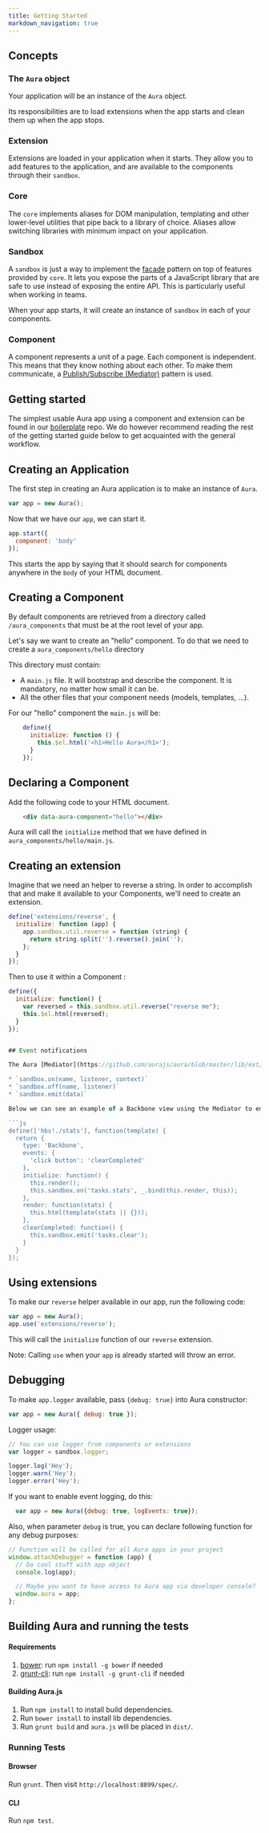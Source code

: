 ```yaml
---
title: Getting Started
markdown_navigation: true
---
```


## Concepts

### The `Aura` object

Your application will be an instance of the `Aura` object.

Its responsibilities are to load extensions when the app starts and clean them up when the app stops.

### Extension

Extensions are loaded in your application when it starts. They allow you to add features to the application, and are available to the components through their `sandbox`.

### Core

The `core` implements aliases for DOM manipulation, templating and other lower-level utilities that pipe back to a library of choice. Aliases allow switching libraries with minimum impact on your application.

### Sandbox

A `sandbox` is just a way to implement the [facade](http://addyosmani.com/resources/essentialjsdesignpatterns/book/#facadepatternjavascript) pattern on top of features provided by `core`. It lets you expose the parts of a JavaScript library that are safe to use instead of exposing the entire API. This is particularly useful when working in teams.

When your app starts, it will create an instance of `sandbox` in each of your components.

### Component

A component represents a unit of a page. Each component is independent.
This means that they know nothing about each other. To make them communicate, a [Publish/Subscribe (Mediator)](http://addyosmani.com/resources/essentialjsdesignpatterns/book/#mediatorpatternjavascript) pattern is used.


## Getting started

The simplest usable Aura app using a component and extension can be found in our [boilerplate](https://github.com/aurajs/boilerplate) repo. We do however recommend reading the rest of the getting started guide below to get acquainted with the general workflow.


## Creating an Application

The first step in creating an Aura application is to make an instance of `Aura`.

```js
var app = new Aura();
```

Now that we have our `app`, we can start it.

```js
app.start({
  component: 'body'
});
```

This starts the app by saying that it should search for components anywhere in the `body` of your HTML document.

## Creating a Component

By default components are retrieved from a directory called `/aura_components` that must be at the root level of your app.

Let's say we want to create an "hello" component. To do that we need to create a `aura_components/hello` directory

This directory must contain:

- A `main.js` file. It will bootstrap and describe the component. It is mandatory, no matter how small it can be.
- All the other files that your component needs (models, templates, …).

For our "hello" component the `main.js` will be:

```js
    define({
      initialize: function () {
        this.$el.html('<h1>Hello Aura</h1>');
      }
    });
```

## Declaring a Component

Add the following code to your HTML document.


```html
    <div data-aura-component="hello"></div>
```

Aura will call the `initialize` method that we have defined in `aura_components/hello/main.js`.

## Creating an extension

Imagine that we need an helper to reverse a string. In order to accomplish that and make it available to your Components, we'll need to create an extension.

```js
define('extensions/reverse', {
  initialize: function (app) {
    app.sandbox.util.reverse = function (string) {
      return string.split('').reverse().join('');
    };
  }
});
```

Then to use it within a Component : 

```js
define({
  initialize: function() {
    var reversed = this.sandbox.util.reverse("reverse me");
    this.$el.html(reversed);
  }
});


## Event notifications

The Aura [Mediator](https://github.com/aurajs/aura/blob/master/lib/ext/mediator.js) allows Components to communicate with each other by subscribing, unsubscribing and emitting sandboxed event notifications. The signatures for these three methods are:

* `sandbox.on(name, listener, context)`
* `sandbox.off(name, listener)`
* `sandbox.emit(data)`

Below we can see an example of a Backbone view using the Mediator to emit a notification when tasks have been cleared and subscribing to changes from `tasks.stats` in order to render when they are updated.

```js
define(['hbs!./stats'], function(template) {
  return {
    type: 'Backbone',
    events: {
      'click button': 'clearCompleted'
    },
    initialize: function() {
      this.render();
      this.sandbox.on('tasks.stats', _.bind(this.render, this));
    },
    render: function(stats) {
      this.html(template(stats || {}));
    },
    clearCompleted: function() {
      this.sandbox.emit('tasks.clear');
    }
  }
});
```

## Using extensions

To make our `reverse` helper available in our app, run the following code:

```js
var app = new Aura();
app.use('extensions/reverse');
```

This will call the `initialize` function of our `reverse` extension.

Note: Calling `use` when your `app` is already started will throw an error.


## Debugging

To make `app.logger` available, pass `{debug: true}` into Aura constructor:

```js
var app = new Aura({ debug: true });
```

Logger usage:

```js
// You can use logger from components or extensions
var logger = sandbox.logger;

logger.log('Hey');
logger.warn('Hey');
logger.error('Hey');
```

If you want to enable event logging, do this:

```js
  var app = new Aura({debug: true, logEvents: true});
```


Also, when parameter `debug` is true, you can declare following function for any debug purposes:


```js
// Function will be called for all Aura apps in your project
window.attachDebugger = function (app) {
  // Do cool stuff with app object
  console.log(app);

  // Maybe you want to have access to Aura app via developer console?
  window.aura = app;
};
```

## Building Aura and running the tests

#### Requirements

1. [bower](http://twitter.github.com/bower/): run `npm install -g bower` if needed
2. [grunt-cli](https://github.com/gruntjs/grunt-cli): run `npm install -g grunt-cli` if needed

#### Building Aura.js

1. Run `npm install` to install build dependencies.
2. Run `bower install` to install lib dependencies.
3. Run `grunt build` and `aura.js` will be placed in `dist/`.

### Running Tests

#### Browser

Run `grunt`. Then visit `http://localhost:8899/spec/`.

#### CLI

Run `npm test`.
